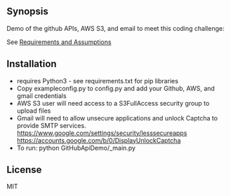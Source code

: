 ## Synopsis
Demo of the github APIs, AWS S3, and email to meet this coding challenge:

See [Requirements and Assumptions](https://docs.google.com/document/d/17iH_e4RWnEHoxBZT7qNUh-vMGAQI53yUnsH_FgTQtuk/edit?usp=sharing)

## Installation
* requires Python3 - see requirements.txt for pip libraries
* Copy exampleconfig.py to config.py and add your Github, AWS, and gmail credentials
* AWS S3 user will need access to a S3FullAccess security group to upload files
* Gmail will need to allow unsecure applications and unlock Captcha to provide SMTP services. 
    https://www.google.com/settings/security/lesssecureapps
    https://accounts.google.com/b/0/DisplayUnlockCaptcha 
* To run: python GitHubApiDemo/_main.py

## License

MIT

